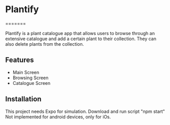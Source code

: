 # Plantify
=======

Plantify is a plant catalogue app that allows users to browse through an extensive catalogue and add a certain plant to their collection. They can also delete plants from the collection.

Features
-------
- Main Screen
- Browsing Screen
- Catalogue Screen


Installation
------------

This project needs Expo for simulation.
Download and run script "npm start"
Not implemented for android devices, only for iOs.